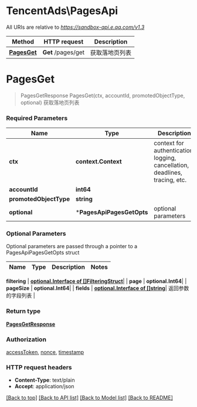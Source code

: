 # TencentAds\PagesApi

All URIs are relative to *https://sandbox-api.e.qq.com/v1.3*

Method | HTTP request | Description
------------- | ------------- | -------------
[**PagesGet**](PagesApi.md#PagesGet) | **Get** /pages/get | 获取落地页列表


# **PagesGet**
> PagesGetResponse PagesGet(ctx, accountId, promotedObjectType, optional)
获取落地页列表

### Required Parameters

Name | Type | Description  | Notes
------------- | ------------- | ------------- | -------------
 **ctx** | **context.Context** | context for authentication, logging, cancellation, deadlines, tracing, etc.
  **accountId** | **int64**|  | 
  **promotedObjectType** | **string**|  | 
 **optional** | ***PagesApiPagesGetOpts** | optional parameters | nil if no parameters

### Optional Parameters
Optional parameters are passed through a pointer to a PagesApiPagesGetOpts struct

Name | Type | Description  | Notes
------------- | ------------- | ------------- | -------------


 **filtering** | [**optional.Interface of []FilteringStruct**](FilteringStruct.md)|  | 
 **page** | **optional.Int64**|  | 
 **pageSize** | **optional.Int64**|  | 
 **fields** | [**optional.Interface of []string**](string.md)| 返回参数的字段列表 | 

### Return type

[**PagesGetResponse**](PagesGetResponse.md)

### Authorization

[accessToken](../README.md#accessToken), [nonce](../README.md#nonce), [timestamp](../README.md#timestamp)

### HTTP request headers

 - **Content-Type**: text/plain
 - **Accept**: application/json

[[Back to top]](#) [[Back to API list]](../README.md#documentation-for-api-endpoints) [[Back to Model list]](../README.md#documentation-for-models) [[Back to README]](../README.md)

